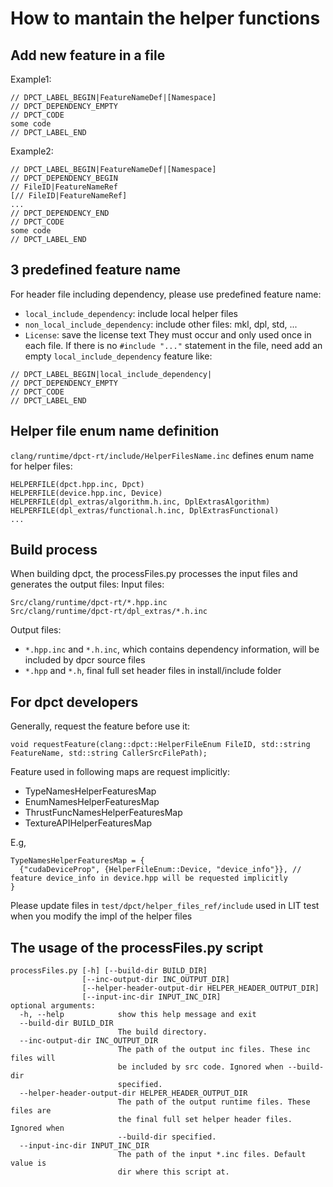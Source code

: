 # How to mantain the helper functions
## Add new feature in a file

Example1:
```
// DPCT_LABEL_BEGIN|FeatureNameDef|[Namespace]
// DPCT_DEPENDENCY_EMPTY
// DPCT_CODE
some code
// DPCT_LABEL_END
```
Example2:
```
// DPCT_LABEL_BEGIN|FeatureNameDef|[Namespace]
// DPCT_DEPENDENCY_BEGIN
// FileID|FeatureNameRef
[// FileID|FeatureNameRef]
...
// DPCT_DEPENDENCY_END
// DPCT_CODE
some code
// DPCT_LABEL_END
```

## 3 predefined feature name
For header file including dependency, please use predefined feature name:
* `local_include_dependency`: include local helper files
* `non_local_include_dependency`: include other files: mkl, dpl, std, ...
* `License`: save the license text
They must occur and only used once in each file.
If there is no `#include "..."` statement in the file, need add an empty `local_include_dependency` feature like:
```
// DPCT_LABEL_BEGIN|local_include_dependency|
// DPCT_DEPENDENCY_EMPTY
// DPCT_CODE
// DPCT_LABEL_END
```

## Helper file enum name definition
`clang/runtime/dpct-rt/include/HelperFilesName.inc` defines enum name for helper files:
```
HELPERFILE(dpct.hpp.inc, Dpct)
HELPERFILE(device.hpp.inc, Device)
HELPERFILE(dpl_extras/algorithm.h.inc, DplExtrasAlgorithm)
HELPERFILE(dpl_extras/functional.h.inc, DplExtrasFunctional)
...
```

## Build process
When building dpct, the processFiles.py processes the input files and generates the output files:
Input files:
```
Src/clang/runtime/dpct-rt/*.hpp.inc
Src/clang/runtime/dpct-rt/dpl_extras/*.h.inc
```
Output files:
* `*.hpp.inc` and `*.h.inc`, which contains dependency information, will be included by dpcr source files
* `*.hpp` and `*.h`, final full set header files in install/include folder

## For dpct developers
Generally, request the feature before use it:
```
void requestFeature(clang::dpct::HelperFileEnum FileID, std::string FeatureName, std::string CallerSrcFilePath);
```

Feature used in following maps are request implicitly:
* TypeNamesHelperFeaturesMap
* EnumNamesHelperFeaturesMap
* ThrustFuncNamesHelperFeaturesMap
* TextureAPIHelperFeaturesMap

E.g,
```
TypeNamesHelperFeaturesMap = {
  {"cudaDeviceProp", {HelperFileEnum::Device, "device_info"}}, // feature device_info in device.hpp will be requested implicitly 
}
```

Please update files in `test/dpct/helper_files_ref/include` used in LIT test when you modify the impl of the helper files

## The usage of the processFiles.py script
```
processFiles.py [-h] [--build-dir BUILD_DIR]
                [--inc-output-dir INC_OUTPUT_DIR]
                [--helper-header-output-dir HELPER_HEADER_OUTPUT_DIR]
                [--input-inc-dir INPUT_INC_DIR]
optional arguments:
  -h, --help            show this help message and exit
  --build-dir BUILD_DIR
                        The build directory.
  --inc-output-dir INC_OUTPUT_DIR
                        The path of the output inc files. These inc files will
                        be included by src code. Ignored when --build-dir
                        specified.
  --helper-header-output-dir HELPER_HEADER_OUTPUT_DIR
                        The path of the output runtime files. These files are
                        the final full set helper header files. Ignored when
                        --build-dir specified.
  --input-inc-dir INPUT_INC_DIR
                        The path of the input *.inc files. Default value is
                        dir where this script at.
```